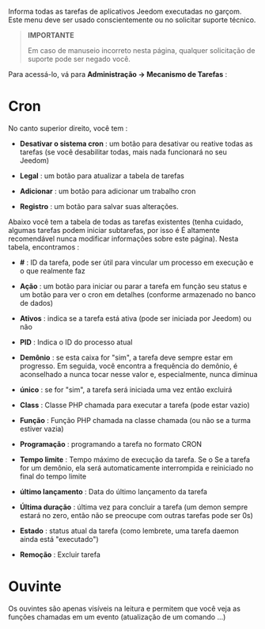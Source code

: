 Informa todas as tarefas de aplicativos Jeedom executadas no
garçom. Este menu deve ser usado conscientemente ou no
solicitar suporte técnico.

> **IMPORTANTE**
>
> Em caso de manuseio incorreto nesta página, qualquer solicitação de
> suporte pode ser negado você.

Para acessá-lo, vá para **Administração → Mecanismo de Tarefas**
:

# Cron

No canto superior direito, você tem :

-   **Desativar o sistema cron** : um botão para desativar ou
    reative todas as tarefas (se você desabilitar todas, mais
    nada funcionará no seu Jeedom)

-   **Legal** : um botão para atualizar a tabela de tarefas

-   **Adicionar** : um botão para adicionar um trabalho cron

-   **Registro** : um botão para salvar suas alterações.

Abaixo você tem a tabela de todas as tarefas existentes
(tenha cuidado, algumas tarefas podem iniciar subtarefas, por isso é
É altamente recomendável nunca modificar informações sobre este
página). Nesta tabela, encontramos :

-   **\#** : ID da tarefa, pode ser útil para vincular um
    processo em execução e o que realmente faz

-   **Ação** : um botão para iniciar ou parar a tarefa em função
    seu status e um botão para ver o cron em detalhes (conforme armazenado no banco de dados)

-   **Ativos** : indica se a tarefa está ativa (pode ser iniciada
    por Jeedom) ou não

-   **PID** : Indica o ID do processo atual

-   **Demônio** : se esta caixa for "sim", a tarefa deve sempre
    estar em progresso. Em seguida, você encontra a frequência do demônio, é
    aconselhado a nunca tocar nesse valor e, especialmente, nunca
    diminua

-   **único** : se for "sim", a tarefa será iniciada uma vez
    então excluirá

-   **Class** : Classe PHP chamada para executar a tarefa (pode
    estar vazio)

-   **Função** : Função PHP chamada na classe chamada (ou não
    se a turma estiver vazia)

-   **Programação** : programando a tarefa no formato CRON

-   **Tempo limite** : Tempo máximo de execução da tarefa. Se o
    Se a tarefa for um demônio, ela será automaticamente interrompida e
    reiniciado no final do tempo limite

-   **último lançamento** : Data do último lançamento da tarefa

-   **Última duração** : última vez para concluir a tarefa (um
    demon sempre estará no zero, então não se preocupe com outras tarefas
    pode ser 0s)

-   **Estado** : status atual da tarefa (como lembrete, uma tarefa daemon
    ainda está "executado")

-   **Remoção** : Excluir tarefa


# Ouvinte

Os ouvintes são apenas visíveis na leitura e permitem que você veja as funções chamadas em um evento (atualização de um comando ...)

